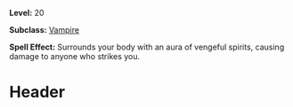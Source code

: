 <!-- TITLE: Spell: Banshee Aura -->
<!-- SUBTITLE:  -->

**Level:** 20

**Subclass:** [Vampire](vampire)

**Spell Effect:** Surrounds your body with an aura of vengeful spirits, causing damage to anyone who strikes you.

# Header